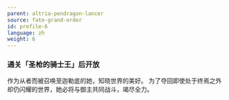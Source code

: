```yaml
---
parent: altria-pendragon-lancer
source: fate-grand-order
id: profile-6
language: zh
weight: 6
---
```


### 通关「圣枪的骑士王」后开放

作为从者而被召唤至迦勒底的她，知晓世界的美好。
为了夺回即使处于终焉之外却仍闪耀的世界，她必将与御主共同战斗，竭尽全力。
